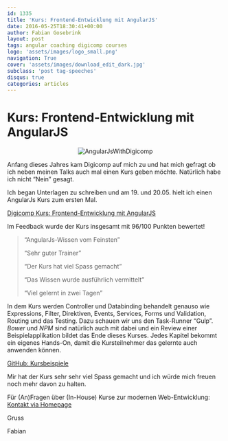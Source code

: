 ```yaml
---
id: 1335
title: 'Kurs: Frontend-Entwicklung mit AngularJS'
date: 2016-05-25T18:30:41+00:00
author: Fabian Gosebrink
layout: post
tags: angular coaching digicomp courses
logo: 'assets/images/logo_small.png'
navigation: True
cover: 'assets/images/download_edit_dark.jpg'
subclass: 'post tag-speeches'
disqus: true
categories: articles
---
```


# Kurs: Frontend-Entwicklung mit AngularJS

<center>
  <img src="{{site.baseurl}}assets/images/Angular_With_Digicomp.png" alt="AngularJsWithDigicomp" title="AngularJsWithDigicomp" />
</center>

Anfang dieses Jahres kam Digicomp auf mich zu und hat mich gefragt ob ich neben meinen Talks auch mal einen Kurs geben möchte. Natürlich habe ich nicht &#8220;Nein&#8221; gesagt.

Ich began Unterlagen zu schreiben und am 19. und 20.05. hielt ich einen AngularJs Kurs zum ersten Mal.

[Digicomp Kurs: Frontend-Entwicklung mit AngularJS](https://www.digicomp.ch/weiterbildung/softwareentwicklungs-trainings/web-und-mobile-app-entwicklung/webentwicklung/frontend-entwicklung-mit-angularjs)

Im Feedback wurde der Kurs insgesamt mit 96/100 Punkten bewertet!

> &#8220;AngularJs-Wissen vom Feinsten&#8221;
> 
> &#8220;Sehr guter Trainer&#8221;
> 
> &#8220;Der Kurs hat viel Spass gemacht&#8221;
> 
> &#8220;Das Wissen wurde ausführlich vermittelt&#8221;
> 
> &#8220;Viel gelernt in zwei Tagen&#8221; 

In dem Kurs werden Controller und Databinding behandelt genauso wie Expressions, Filter, Direktiven, Events, Services, Forms und Validation, Routing und das Testing. Dazu schauen wir uns den Task-Runner &#8220;Gulp&#8221;. _Bower_ und _NPM_ sind natürlich auch mit dabei und ein Review einer Beispielapplikation bildet das Ende dieses Kurses. Jedes Kapitel bekommt ein eigenes Hands-On, damit die Kursteilnehmer das gelernte auch anwenden können.

[GitHub: Kursbeispiele](https://github.com/FabianGosebrink/Angular1-And-Angular2-Tutorials-With-Demo-App)

Mir hat der Kurs sehr sehr viel Spass gemacht und ich würde mich freuen noch mehr davon zu halten.

Für (An)Fragen über (In-House) Kurse zur modernen Web-Entwicklung: [Kontakt via Homepage](http://fabian-gosebrink.com/)

Gruss

Fabian
